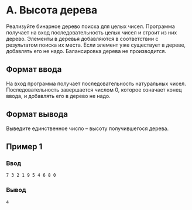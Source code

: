 # A. Высота дерева

Реализуйте бинарное дерево поиска для целых чисел. Программа получает на вход последовательность целых чисел и строит из
них дерево. Элементы в деревья добавляются в соответствии с результатом поиска их места. Если элемент уже существует в
дереве, добавлять его не надо. Балансировка дерева не производится.

## Формат ввода

На вход программа получает последовательность натуральных чисел. Последовательность завершается числом 0, которое
означает конец ввода, и добавлять его в дерево не надо.

## Формат вывода

Выведите единственное число – высоту получившегося дерева.

## Пример 1

### Ввод

    7 3 2 1 9 5 4 6 8 0

### Вывод

    4
